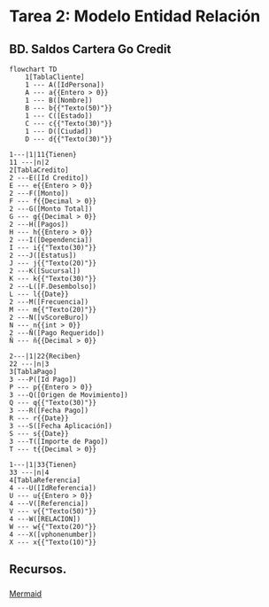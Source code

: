 # Tarea 2: Modelo Entidad Relación

## BD. Saldos Cartera Go Credit

```mermaid
flowchart TD
    1[TablaCliente]
    1 --- A([IdPersona])
    A --- a{{Entero > 0}}
    1 --- B([Nombre])
    B --- b{{"Texto(50)"}}
    1 --- C([Estado])
    C --- c{{"Texto(30)"}}
    1 --- D([Ciudad])
    D --- d{{"Texto(30)"}}

1---|1|11{Tienen}
11 ---|n|2
2[TablaCredito]
2 ---E([Id Credito])
E --- e{{Entero > 0}}
2 ---F([Monto])
F --- f{{Decimal > 0}}
2 ---G([Monto Total])
G --- g{{Decimal > 0}}
2 ---H([Pagos])
H --- h{{Entero > 0}}
2 ---I([Dependencia])
I --- i{{"Texto(30)"}}
2 ---J([Estatus])
J --- j{{"Texto(20)"}}
2 ---K([Sucursal])
K --- k{{"Texto(30)"}}
2 ---L([F.Desembolso])
L --- l{{Date}}
2 ---M([Frecuencia])
M --- m{{"Texto(20)"}}
2 ---N([vScoreBuro])
N --- n{{int > 0}}
2 ---Ñ([Pago Requerido])
Ñ --- ñ{{Decimal > 0}}

2---|1|22{Reciben}
22 ---|n|3
3[TablaPago]
3 ---P([Id Pago])
P --- p{{Entero > 0}}
3 ---Q([Origen de Movimiento])
Q --- q{{"Texto(30)"}}
3 ---R([Fecha Pago])
R --- r{{Date}}
3 ---S([Fecha Aplicación])
S --- s{{Date}}
3 ---T([Importe de Pago])
T --- t{{Decimal > 0}}

1---|1|33{Tienen}
33 ---|n|4
4[TablaReferencia]
4 ---U([IdReferencia])
U --- u{{Entero > 0}}
4 ---V([Referencia])
V --- v{{"Texto(50)"}}
4 ---W([RELACION])
W --- w{{"Texto(20)"}}
4 ---X([vphonenumber])
X --- x{{"Texto(10)"}}
```
## Recursos.

### 
[Mermaid](https://mermaid.live/edit#pako:eNp1lNtyokAQhl-FmitSpZaAROPFVhk1iUk0Rs2hFnIxQqvswowZIIdFHyKPsrWP4Ivt0HiIhsiNdH9_98xPzyTE4S6QOpn4_NWZUREpo5bNFPnTrBEd-7Tpe8AieFoHlWKxqDRUq-P2QYSc0aejLNPADE2StqQFV34o5eXys-hUtXo8GAvYKE4xPE4Sm4zgLeKqWT6yyb6oqVrtMKIu34iaGHZ2IuOrqKVaTS92qbsRtTDs5ohspsnUQltoWjKSGwUmgxqWWbCFbjN97YIA14u4dEFPc-3UAGUTlF3a2AEOd4_wmWp1Ocu4M-QmSdICxwuovweer0FlxCPqp_g54tN8_EK1-nTKwxS8QHCW27-jWi2YA3OBOR5-rw7SXo4fKLjMTI9iLH2J8K8drO_BV6o1jJ1YhNmKr5D-_V3pa9U6K7UghGDM_RAtuUaFL_dII9iCXQkKcOLtmruIBd8to6daL0OHCziNBZbtIc8Oyq4-MtOUATzHILxssFYfCK_-fjFayrL50PVkIFNjHBBdXw-IYTMjG5C0qJwOI030cTowIov3sfb88NMgeataN8KbAlNcULr8xQvSw4ayW5Q958oG0hyQp3XbY4Cw2G0WseEGa8x9z6GOt_rHUnqIdHhAj-SqgzkXEaSL2VQeIRvlGLM-OIaxOziGsfalYrNK5ssAJiCyjyhjafoudedTWDa5wybx4V4Rv1etffge4Zdc-EHC7etGs3PTS9EHRF9z0Uc5MPMZlwuPgzGIFH9E_G03YtrumiAFEoAIqOfKyzJJrxWbRDMIwCZ1-deFCY39yCY2W0qUxhEfvjOH1CfUD6FA4rkrvW55dCposI3OKfvJuXyPRJy9knpC3kjd1Ep6tarVzHJFL-snNfO4QN5JvWjopeOqqZUN-VRNQzeXBfIHK2ilY7NaqZZrum4YFb12crz8D_XZ0k8)